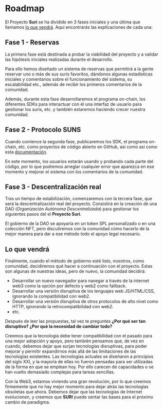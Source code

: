 # Roadmap

El Proyecto **Suri** se ha dividido en 3 fases iniciales y una última que llamamos [lo que vendrá](#what-will-come).
Aquí encontrarás las explicaciones de cada una:

## Fase 1 - Reservas

La primera fase está destinada a probar la viabilidad del proyecto y a validar las hipótesis iniciales realizadas durante
el desarrollo.

Para ello hemos diseñado un sistema de reservas que permitirá a la gente reservar uno o más
de sus suris favoritos, dándonos algunas estadísticas iniciales y comentarios sobre el funcionamiento del sistema, su escalabilidad
etc., además de recibir los primeros comentarios de la comunidad.

Además, durante esta fase desarrollaremos el programa on-chain, los diferentes SDKs para interactuar con él
una interfaz de usuario para gestionar los suris, etc. y también estaremos haciendo crecer nuestra comunidad.

## Fase 2 - Protocolo SUNS

Cuando comience la segunda fase, publicaremos los SDK, el programa on-chain, etc. como proyectos de código abierto en GitHub, así como así como esta [documentación](https://github.com/treviware/suri-docs).

En este momento, los usuarios estarán usando y probando cada parte del código, por lo que podremos arreglar cualquier error que aparezca en ese momento y mejorar el sistema con los comentarios de la comunidad.

## Fase 3 - Descentralización real

Tras un tiempo de estabilización, comenzaremos con la tercera fase, que será la descentralización real
del proyecto. Consistirá en la creación de una DAO (_Organización Autónoma Descentralizada_) para gestionar los siguientes pasos del
el **Proyecto Suri**.

El gobierno de la DAO se apoyaría en un token SPL personalizado o en una colección NFT, pero discutiremos con la
comunidad cómo hacerlo de la mejor manera para dar a ese método todo el apoyo legal necesario.

## Lo que vendrá

Finalmente, cuando el método de gobierno esté listo, nosotros, como comunidad, decidiremos qué hacer a continuación con el proyecto. Estas son
algunas de nuestras ideas, pero de nuevo, la comunidad decidirá:

- Desarrollar un nuevo navegador para navegar a través de la internet web3 como la opción por defecto y web2 como fallback.
- Desarrollar una versión disruptiva de los lenguajes web JS/HTML/CSS, ignorando la compatibilidad con web2.
- Desarrollar una versión disruptiva de otros protocolos de alto nivel como HTTP, ignorando la retrocompatibilidad con web2.
- etc.

Después de leer las propuestas, tal vez te preguntes **¿Por qué ser tan disruptivo? ¿Por qué la necesidad de cambiar
todo?**

Creemos que la tecnología debe tener compatibilidad con el pasado para una mejor adopción y apoyo, pero también pensamos que,
de vez en cuando, debemos dejar que surjan tecnologías disruptivas, para poder mejorar y permitir expandirnos más allá de las limitaciones de las tecnologías existentes. Las tecnologías actuales se diseñaron a principios del siglo XXI, y la mayoría de ellas no fueron pensadas para ser utilizadas de la forma en que se emplean hoy. Por ello carecen de capacidades o se han vuelto demasiado complejas para tareas sencillas.

Con la Web3, estamos viviendo una gran revolución, por lo que creemos firmemente que no hay mejor momento para dejar atrás las tecnologías obsoletas que ahora. Debemos dejar que las tecnologías de Internet evolucionen, y creemos que **SURI** puede sentar las bases para el próximo cambio de paradigma.
